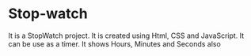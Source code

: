 # Stop-watch
It is a StopWatch project. It is created using Html, CSS and JavaScript. It can be use as a timer. It shows Hours, Minutes and Seconds also
